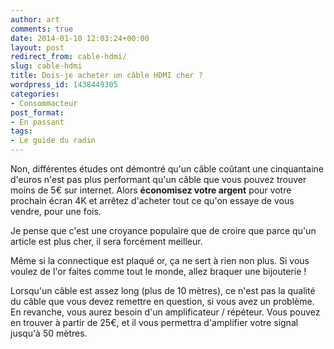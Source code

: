```yaml
---
author: art
comments: true
date: 2014-01-10 12:03:24+00:00
layout: post
redirect_from: cable-hdmi/
slug: cable-hdmi
title: Dois-je acheter un câble HDMI cher ?
wordpress_id: 1438449305
categories:
- Consommacteur
post_format:
- En passant
tags:
- Le guide du radin
---
```


Non, différentes études ont démontré qu'un câble coûtant une cinquantaine d'euros n'est pas plus performant qu'un câble que vous pouvez trouver moins de 5€ sur internet. Alors **économisez votre argent** pour votre prochain écran 4K et arrêtez d'acheter tout ce qu'on essaye de vous vendre, pour une fois. 

Je pense que c'est une croyance populaire que de croire que parce qu'un article est plus cher, il sera forcément meilleur.

Même si la connectique est plaqué or, ça ne sert à rien non plus. Si vous voulez de l'or faites comme tout le monde, allez braquer une bijouterie !

Lorsqu'un câble est assez long (plus de 10 mètres), ce n'est pas la qualité du câble que vous devez remettre en question, si vous avez un problème. En revanche, vous aurez besoin d'un amplificateur / répéteur. Vous pouvez en trouver à partir de 25€, et il vous permettra d'amplifier votre signal jusqu'à 50 mètres.


